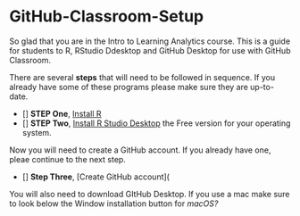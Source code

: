 # GitHub-Classroom-Setup

So glad that you are in the Intro to Learning Analytics course. This is a guide for students to R, RStudio Ddesktop and GitHub Desktop for use with GitHub Classroom. 

There are several **steps** that will need to be followed in sequence. If you already have some of these programs please make sure they are up-to-date.

- [] **STEP One**, [Install R](https://cran.r-project.org/)
- [] **STEP Two**, [Install R Studio Desktop](https://www.rstudio.com/products/rstudio/download/) the Free version for your operating system.

Now you will need to create a GitHub account. If you already have one, pleae continue to the next step.

- [] **Step Three**, [Create GitHub account](

You will also need to download GItHub Desktop. If you use a mac make sure to look below the Window installation button for *macOS?*

